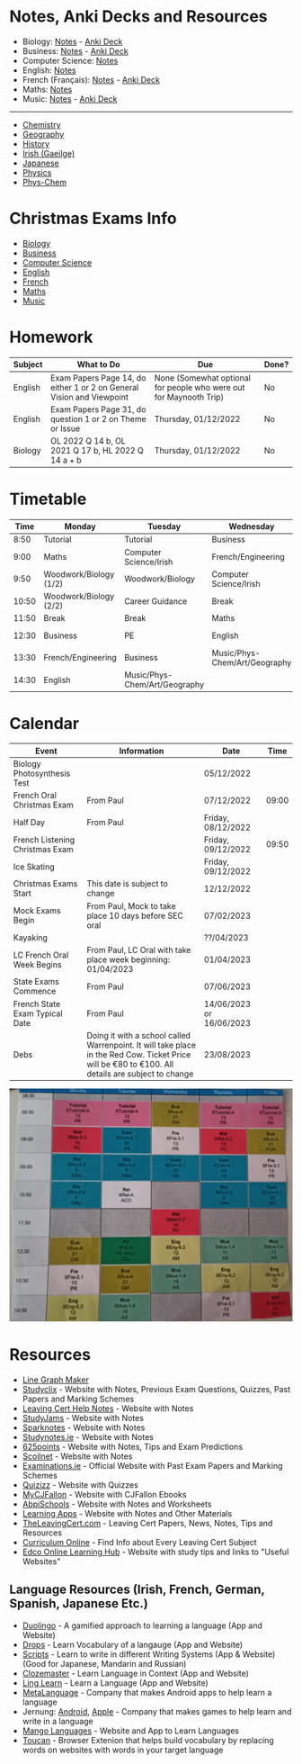 # Notes, Anki Decks and Resources
- Biology: [Notes](subjects/biology/biology.md) - [Anki Deck](anki/biology.apkg)
- Business: [Notes](subjects/business/business.md) - [Anki Deck](anki/business.apkg)
- Computer Science: [Notes](subjects/computer-science/computer-science.md)
- English: [Notes](subjects/english/english.md)
- French (Français): [Notes](subjects/french/french.md) - [Anki Deck](anki/french.apkg)
- Maths: [Notes](subjects/maths/maths.md)
- Music: [Notes](subjects/music/music.md) - [Anki Deck](anki/music.apkg)
<!-- [Study Methods & Tips](study.md)-->

---

- [Chemistry](other-subjects/chemistry.md)
- [Geography](other-subjects/geography.md)
- [History](other-subjects/history.md)
- [Irish (Gaeilge)](other-subjects/irish.md)
- [Japanese](other-subjects/japanese.md)
- [Physics](other-subjects/physics.md)
- [Phys-Chem](other-subjects/phys-chem/phys-chem.md)

# Christmas Exams Info
- [Biology](christmas/biology.md)
- [Business](christmas/business.md)
- [Computer Science](christmas/computer-science.md)
- [English](christmas/english.md)
- [French](christmas/french.md)
- [Maths](christmas/maths.md)
- [Music](christmas/music.md)

# Homework

| Subject | What to Do | Due | Done? |
|-|-|-|-|
| English | Exam Papers Page 14, do either 1 or 2 on General Vision and Viewpoint | None (Somewhat optional for people who were out for Maynooth Trip) | No |
| English | Exam Papers Page 31, do question 1 or 2 on Theme or Issue | Thursday, 01/12/2022 | No |
| Biology | OL 2022 Q 14 b, OL 2021 Q 17 b, HL 2022 Q 14 a + b | Thursday, 01/12/2022 | No |

# Timetable

| Time  | Monday                 | Tuesday                       | Wednesday                     | Thursday                      | Friday                            |
|-------|------------------------|-------------------------------|-------------------------------|-------------------------------|-----------------------------------|
| 8:50  | Tutorial               | Tutorial                      | Business                      | Tutorial                      | Tutorial                          |
| 9:00  | Maths                  | Computer Science/Irish        | French/Engineering            | Maths                         | Relationship and Sexual Education |
| 9:50  | Woodwork/Biology (1/2) | Woodwork/Biology              | Computer Science/Irish        | Computer Science/Irish        | French/Engineering                |
| 10:50 | Woodwork/Biology (2/2) | Career Guidance               | Break                         | Woodwork/Biology              | Computer Science/Irish            |
| 11:50 | Break                  | Break                         | Maths                         | Break                         | Break                             |
| 12:30 | Business               | PE                            | English                       | Music/Phys-Chem/Art/Geography | Music/Phys-Chem/Art/Geography     |
| 13:30 | French/Engineering     | Business                      | Music/Phys-Chem/Art/Geography | English                       | English                           |
| 14:30 | English                | Music/Phys-Chem/Art/Geography |                               | French/Engineering            | Maths                             |

# Calendar

| Event | Information | Date | Time |
|-|-|-|-|
| Biology Photosynthesis Test | | 05/12/2022 | |
| French Oral Christmas Exam | From Paul | 07/12/2022 | 09:00 |
| Half Day | From Paul | Friday, 08/12/2022 | |
| French Listening Christmas Exam | | Friday, 09/12/2022 | 09:50 |
| Ice Skating | | Friday, 09/12/2022 | |
| Christmas Exams Start | This date is subject to change | 12/12/2022 | |
| Mock Exams Begin | From Paul, Mock to take place 10 days before SEC oral | 07/02/2023 | |
| Kayaking | | ??/04/2023 | |
| LC French Oral Week Begins | From Paul, LC Oral with take place week beginning: 01/04/2023 | 01/04/2023 | |
| State Exams Commence | From Paul | 07/06/2023 | |
| French State Exam Typical Date | From Paul | 14/06/2023 or 16/06/2023 | |
| Debs | Doing it with a school called Warrenpoint. It will take place in the Red Cow. Ticket Price will be €80 to €100. All details are subject to change | 23/08/2023 | |

![Timetable](timetable.jpeg)

# Resources
- [Line Graph Maker](https://www.rapidtables.com/tools/line-graph.html)
- [Studyclix](https://studyclix.ie/) - Website with Notes, Previous Exam Questions, Quizzes, Past Papers and Marking Schemes
- [Leaving Cert Help Notes](https://leaving-cert-helpnotes.blogspot.com/2014/10/links-to-all-my-posts-by-subject.html) - Website with Notes
- [StudyJams](https://studyjams.scholastic.com/) - Website with Notes
- [Sparknotes](https://www.sparknotes.com/) - Website with Notes
- [Studynotes.ie](https://studynotes.ie/feed/leaving-certificate) - Website with Notes
- [625points](https://www.625points.com/) - Website with Notes, Tips and Exam Predictions
- [Scoilnet](https://www.scoilnet.ie/) - Website with Notes
- [Examinations.ie](https://www.examinations.ie/) - Official Website with Past Exam Papers and Marking Schemes
- [Quizizz](https://quizizz.com/) - Website with Quizzes
- [MyCJFallon](https://my.cjfallon.ie/dashboard/student-resources) - Website with CJFallon Ebooks
- [AbpiSchools](https://www.abpischools.org.uk/) - Website with Notes and Worksheets
- [Learning Apps](https://learningapps.org/) - Website with Notes and Other Materials
- [TheLeavingCert.com](https://www.theleavingcert.com/) - Leaving Cert Papers, News, Notes, Tips and Resources
- [Curriculum Online](https://www.curriculumonline.ie) - Find Info about Every Leaving Cert Subject
- [Edco Online Learning Hub](https://edco.ie/onlinestudyhub) - Website with study tips and links to "Useful Websites"

## Language Resources (Irish, French, German, Spanish, Japanese Etc.)
- [Duolingo](https://www.duolingo.com/) - A gamified approach to learning a language (App and Website)
- [Drops](https://languagedrops.com/) - Learn Vocabulary of a langauge (App and Website)
- [Scripts](https://languagedrops.com/scripts) - Learn to write in different Writing Systems (App & Website) (Good for Japanese, Mandarin and Russian)
- [Clozemaster](https://www.clozemaster.com/) - Learn Language in Context (App and Website)
- [Ling Learn](https://ling-app.com/) - Learn a Language (App and Website)
- [MetaLanguage](https://play.google.com/store/apps/collection/cluster?clp=igM4ChkKEzgwNDgwMjQ4Mjc4OTc0OTY0MzUQCBgDEhkKEzgwNDgwMjQ4Mjc4OTc0OTY0MzUQCBgDGAA%3D:S:ANO1ljIqyhA&gsr=CjuKAzgKGQoTODA0ODAyNDgyNzg5NzQ5NjQzNRAIGAMSGQoTODA0ODAyNDgyNzg5NzQ5NjQzNRAIGAMYAA%3D%3D:S:ANO1ljKKjXw&hl=en_US&gl=US) - Company that makes Android apps to help learn a language
- Jernung: [Android](https://play.google.com/store/apps/dev?id=7157988227995618199&hl=en_US&gl=US), [Apple](https://apps.apple.com/us/developer/jernung/id1268225656#see-all/i-phonei-pad-apps) - Company that makes games to help learn and write in a language
- [Mango Languages](https://mangolanguages.com/) - Website and App to Learn Languages
- [Toucan](https://jointoucan.com/) - Browser Extenion that helps build vocabulary by replacing words on websites with words in your target language
